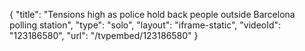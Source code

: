 {
    "title": "Tensions high as police hold back people outside Barcelona polling station",
    "type": "solo",
    "layout": "iframe-static",
    "videoId": "123186580",
    "url": "\/tvpembed\/123186580"
}